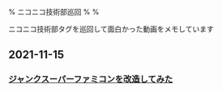 % ニコニコ技術部巡回
%
%

ニコニコ技術部タグを巡回して面白かった動画をメモしています

## 2021-11-15

### [ジャンクスーパーファミコンを改造してみた](https://www.nicovideo.jp/watch/sm39624286)
